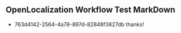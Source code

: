 ## OpenLocalization Workflow Test MarkDown
* 763d4142-2564-4a78-897d-82848f3827db thanks!

<!--HONumber=Sep16_HO1-->


